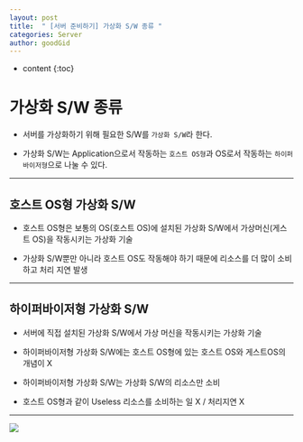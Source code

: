 ```yaml
---
layout: post
title:  " [서버 준비하기] 가상화 S/W 종류 "
categories: Server
author: goodGid
---
```

* content
{:toc}


# 가상화 S/W 종류

* 서버를 가상화하기 위해 필요한 S/W를 `가상화 S/W`라 한다.

* 가상화 S/W는 Application으로서 작동하는 `호스트 OS형`과 OS로서 작동하는 `하이퍼바이저형`으로 나눌 수 있다.

---

## 호스트 OS형 가상화 S/W

* 호스트 OS형은 보통의 OS(호스트 OS)에 설치된 가상화 S/W에서 가상머신(게스트 OS)을 작동시키는 가상화 기술

* 가상화 S/W뿐만 아니라 호스트 OS도 작동해야 하기 때문에 리소스를 더 많이 소비하고 처리 지연 발생


---

## 하이퍼바이저형 가상화 S/W

* 서버에 직접 설치된 가상화 S/W에서 가상 머신을 작동시키는 가상화 기술

* 하이퍼바이저형 가상화 S/W에는 호스트 OS형에 있는 호스트 OS와 게스트OS의 개념이 X

* 하이퍼바이저형 가상화 S/W는 가상화 S/W의 리소스만 소비

* 호스트 OS형과 같이 Useless 리소스를 소비하는 일 X / 처리지연 X

---



![](/assets/img/server/types_of_virture_sw_1.png)



